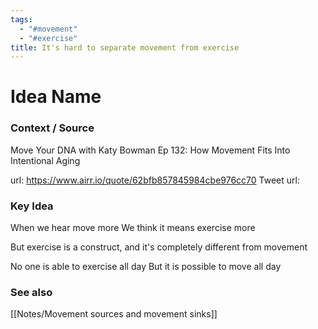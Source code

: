 ```yaml
---
tags:
  - "#movement"
  - "#exercise"
title: It's hard to separate movement from exercise
---
```

# Idea Name

### Context / Source
Move Your DNA with Katy Bowman
Ep 132: How Movement Fits Into Intentional Aging

url: https://www.airr.io/quote/62bfb857845984cbe976cc70
Tweet url: 

### Key Idea

When we hear move more
We think it means exercise more

But exercise is a construct, and it's completely different from movement

No one is able to exercise all day
But it is possible to move all day

### See also
[[Notes/Movement sources and movement sinks]]